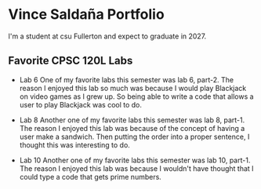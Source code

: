 # Vince Saldaña Portfolio

I'm a student at csu Fullerton and expect to graduate in 2027.

## Favorite CPSC 120L Labs

* Lab 6
  One of my favorite labs this semester was lab 6, part-2. The reason I enjoyed this lab so much was because I would play Blackjack on video games as I grew up. So being able to write a code that allows a user to play Blackjack was cool to do.

* Lab 8
  Another one of my favorite labs this semester was lab 8, part-1. The reason I enjoyed this lab was because of the concept of having a user make a sandwich. Then putting the order into a proper sentence, I thought this was interesting to do.

* Lab 10
  Another one of my favorite labs this semester was lab 10, part-1. The reason I enjoyed this lab was because I wouldn't have thought that I could type a code that gets prime numbers.

